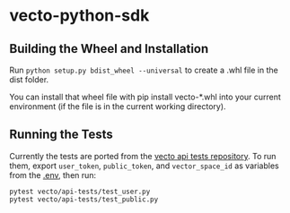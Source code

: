# vecto-python-sdk

## Building the Wheel and Installation
Run `python setup.py bdist_wheel --universal` to create a .whl file in the dist folder.

You can install that wheel file with pip install vecto-*.whl into your current environment (if the file is in the current working directory).

## Running the Tests
Currently the tests are ported from the [vecto api tests repository](https://github.com/XpressAI/vecto-api-test). To run them, export `user_token`, `public_token`, and `vector_space_id` as variables from the [.env](https://github.com/XpressAI/vecto-api-test/blob/main/vecto_config.env), then run:
```
pytest vecto/api-tests/test_user.py
pytest vecto/api-tests/test_public.py
```

